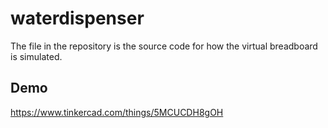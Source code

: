 # waterdispenser

The file in the repository is the source code for how the virtual breadboard is simulated.

Demo
--------------------------------------------
https://www.tinkercad.com/things/5MCUCDH8gOH
